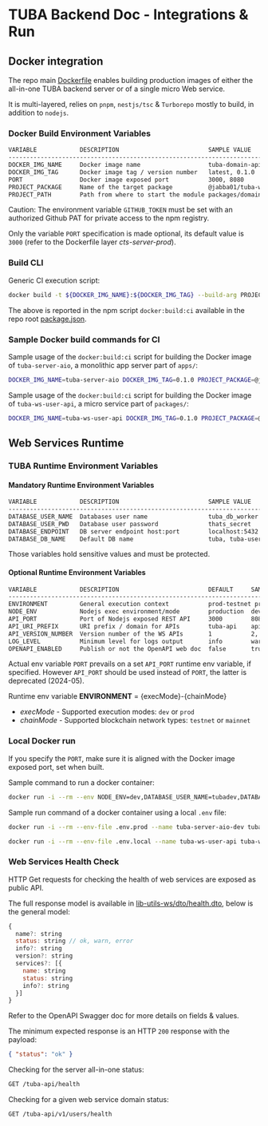 # TUBA Backend Doc - Integrations & Run

## Docker integration

The repo main [Dockerfile](../Dockerfile) enables building production images of either the all-in-one TUBA backend server or of a single micro Web service.

It is multi-layered, relies on `pnpm`, `nestjs/tsc` & `Turborepo` mostly to build, in addition to `nodejs`.

### Docker Build Environment Variables

```txt
VARIABLE            DESCRIPTION                         SAMPLE VALUE
-----------------------------------------------------------------------------------------
DOCKER_IMG_NAME     Docker image name                   tuba-domain-api
DOCKER_IMG_TAG      Docker image tag / version number   latest, 0.1.0
PORT                Docker image exposed port           3000, 8080
PROJECT_PACKAGE     Name of the target package          @jabba01/tuba-ws-domain-api
PROJECT_PATH        Path from where to start the module packages/domain/ws-domain-api
```

Caution: The environment variable `GITHUB_TOKEN` must be set with an authorized Github PAT for private access to the npm registry.

Only the variable `PORT` specification is made optional, its default value is `3000` (refer to the Dockerfile layer _cts-server-prod_).

### Build CLI

Generic CI execution script:

```sh
docker build -t ${DOCKER_IMG_NAME}:${DOCKER_IMG_TAG} --build-arg PROJECT_PACKAGE=${PROJECT_PACKAGE} --build-arg PROJECT_PATH=${PROJECT_PATH} --build-arg PORT=${PORT} .
```

The above is reported in the npm script `docker:build:ci` available in the repo root [package.json](../package.json).

### Sample Docker build commands for CI

Sample usage of the `docker:build:ci` script for building the Docker image of `tuba-server-aio`, a monolithic app server part of `apps/`:

```sh
DOCKER_IMG_NAME=tuba-server-aio DOCKER_IMG_TAG=0.1.0 PROJECT_PACKAGE=@jabba01/tuba-server-aio PROJECT_PATH=apps/tuba-server-aio PORT=3000 pnpm docker:build:ci
```

Sample usage of the `docker:build:ci` script for building the Docker image of `tuba-ws-user-api`, a micro service part of `packages/`:

```sh
DOCKER_IMG_NAME=tuba-ws-user-api DOCKER_IMG_TAG=0.1.0 PROJECT_PACKAGE=@jabba01/tuba-ws-user-api PROJECT_PATH=packages/user/ws-user-api PORT=3000 pnpm docker:build:ci
```

## Web Services Runtime

### TUBA Runtime Environment Variables

#### Mandatory Runtime Environment Variables

```txt
VARIABLE            DESCRIPTION                         SAMPLE VALUE
---------------------------------------------------------------------------------------------------
DATABASE_USER_NAME  Databases user name                 tuba_db_worker
DATABASE_USER_PWD   Database user password              thats_secret
DATABASE_ENDPOINT   DB server endpoint host:port        localhost:5432
DATABASE_DB_NAME    Default DB name                     tuba, tuba-user
```

Those variables hold sensitive values and must be protected.

#### Optional Runtime Environment Variables

```txt
VARIABLE            DESCRIPTION                         DEFAULT     SAMPLE VALUE
---------------------------------------------------------------------------------------
ENVIRONMENT         General execution context           prod-testnet prod-mainnet
NODE_ENV            Nodejs exec environment/mode        production  dev
API_PORT            Port of Nodejs exposed REST API     3000        8080
API_URI_PREFIX      URI prefix / domain for APIs        tuba-api    api
API_VERSION_NUMBER  Version number of the WS APIs       1           2, 3
LOG_LEVEL           Minimum level for logs output       info        warn, error
OPENAPI_ENABLED     Publish or not the OpenAPI web doc  false       true
```

Actual env variable `PORT` prevails on a set `API_PORT` runtime env variable, if specified.
However `API_PORT` should be used instead of `PORT`, the latter is deprecated (2024-05).

Runtime env variable **ENVIRONMENT** = {execMode}-{chainMode}

- _execMode_ - Supported execution modes: `dev` or `prod`
- _chainMode_ - Supported blockchain network types: `testnet` or `mainnet`

### Local Docker run

If you specify the `PORT`, make sure it is aligned with the Docker image exposed port, set when built.

Sample command to run a docker container:

```sh
docker run -i --rm --env NODE_ENV=dev,DATABASE_USER_NAME=tubadev,DATABASE_USER_PWD=test1234,DATABASE_ENDPOINT=localhost:5432,DATABASE_DB_NAME=users,ADMIN_PASSWORD=test1234,JWT_SECRET=test1234,REDIS_ENDPOINT=localhost:6379,REDIS_PASSWORD=hSy2TiQFw8Yyzs4oxqjzwvoM --name tuba-ws-user-api tuba-ws-user-api:0.1.0
```

Sample run command of a docker container using a local `.env` file:

```sh
docker run -i --rm --env-file .env.prod --name tuba-server-aio-dev tuba-server-aio:latest
```

```sh
docker run -i --rm --env-file .env.local --name tuba-ws-user-api tuba-ws-user-api:0.1.0
```

### Web Services Health Check

HTTP Get requests for checking the health of web services are exposed as public API.

The full response model is available in [lib-utils-ws/dto/health.dto](../packages/lib-utils-ws/src/dto/health.dto.ts), below is the general model:

```js
{
  name?: string
  status: string // ok, warn, error
  info?: string
  version?: string
  services?: [{
    name: string
    status: string
    info?: string
  }]
}
```

Refer to the OpenAPI Swagger doc for more details on fields & values.

The minimum expected response is an HTTP `200` response with the payload:

```json
{ "status": "ok" }
```

Checking for the server all-in-one status:

```txt
GET /tuba-api/health
```

Checking for a given web service domain status:

```txt
GET /tuba-api/v1/users/health
```
